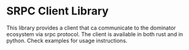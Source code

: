 # SRPC Client Library

This library provides a client that ca communicate to the dominator ecosystem via srpc protocol.
The client is available in both rust and in python.
Check examples for usage instructions.
